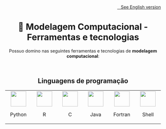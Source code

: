 <a href="./COMPUTING_MODELING.en.us.md">
  <p align="right">
    <img src="https://github-dbrazl.s3.us-east-1.amazonaws.com/dbrazl/flags/estados.unidos.png" width="19px" height="10px">
    &nbsp;&nbsp;See English version
  </p>
</a>

<h1 align="center">🔢 Modelagem Computacional - Ferramentas e tecnologias</h2>

<p align="center">Possuo domino nas seguintes ferramentas e tecnologias de <strong>modelagem computacional</strong>:</p>
<br>

<h2 align="center">Linguagens de programação</h2>

<table align="center">
  <tr>
    <td align="center" width="100">
      <img src="https://github-dbrazl.s3.us-east-1.amazonaws.com/dbrazl/logos/python.webp" width="50" height="50">
      <p>Python</p>
    </td>
    <td align="center" width="100">
      <img src="https://github-dbrazl.s3.us-east-1.amazonaws.com/dbrazl/logos/r.png" width="50" height="50">
      <p>R</p>
    </td>
    <td align="center" width="100">
      <img src="https://github-dbrazl.s3.us-east-1.amazonaws.com/dbrazl/logos/c.png" width="50" height="50">
      <p>C</p>
    </td>
    <td align="center" width="100">
      <img src="https://github-dbrazl.s3.us-east-1.amazonaws.com/dbrazl/logos/java.png" width="50" height="50">
      <p>Java</p>
    </td>
    <td align="center" width="100">
      <img src="https://github-dbrazl.s3.us-east-1.amazonaws.com/dbrazl/logos/fortran.png" width="50" height="50">
      <p>Fortran</p>
    </td>
    <td align="center" width="100">
      <img src="https://github-dbrazl.s3.us-east-1.amazonaws.com/dbrazl/logos/shell.png" width="50" height="50">
      <p>Shell</p>
    </td>
  </tr>
</table>
